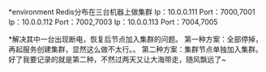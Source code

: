*environment
Redis分布在三台机器上做集群
Ip：10.0.0.111 Port：7000,7001
Ip：10.0.0.112 Port：7002,7003
Ip：10.0.0.113 Port：7004,7005

*解决其中一台出现断电，恢复后节点加入集群的问题。
第一种方案：全部停掉，再起服务创建集群，显然这么做不太行。。
第二种方案：集群节点单独加入集群。
好了我要记录的就是第二种，不然过两天又让大海带走，随风飘远了~
